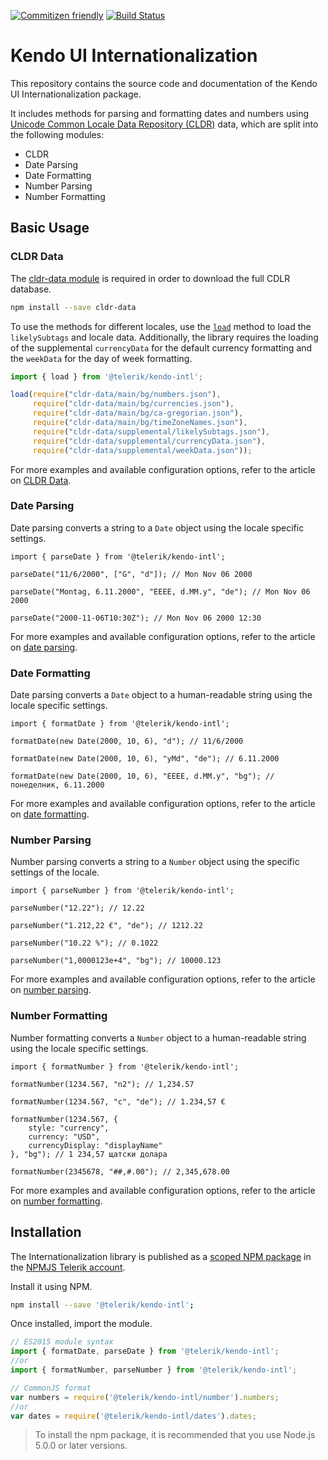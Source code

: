 [![Commitizen friendly](https://img.shields.io/badge/commitizen-friendly-brightgreen.svg)](http://commitizen.github.io/cz-cli/)
[![Build Status](https://travis-ci.com/telerik/kendo-intl.svg?token=3s7syPkx5EoKF4W54SVa&branch=master)](https://travis-ci.com/telerik/kendo-intl)

# Kendo UI Internationalization

This repository contains the source code and documentation of the Kendo UI Internationalization package.

It includes methods for parsing and formatting dates and numbers using [Unicode Common Locale Data Repository (CLDR)](http://cldr.unicode.org/) data, which are split into the following modules:

* CLDR
* Date Parsing
* Date Formatting
* Number Parsing
* Number Formatting

## Basic Usage

### CLDR Data

The [cldr-data module](https://www.npmjs.com/package/cldr-data) is required in order to download the full CDLR database.
```sh
npm install --save cldr-data
```

To use the methods for different locales, use the [`load`](https://github.com/telerik/kendo-intl/blob/master/docs/cldr/api.md#load) method to load the `likelySubtags` and locale data. Additionally, the library requires the loading of the supplemental `currencyData` for the default currency formatting and the `weekData` for the day of week formatting.

```javascript
import { load } from '@telerik/kendo-intl';

load(require("cldr-data/main/bg/numbers.json"),
     require("cldr-data/main/bg/currencies.json"),
     require("cldr-data/main/bg/ca-gregorian.json"),
     require("cldr-data/main/bg/timeZoneNames.json"),
     require("cldr-data/supplemental/likelySubtags.json"),
     require("cldr-data/supplemental/currencyData.json"),
     require("cldr-data/supplemental/weekData.json"));
```

For more examples and available configuration options, refer to the article on [CLDR Data](https://github.com/telerik/kendo-intl/blob/master/docs/cldr/index.md).

### Date Parsing

Date parsing converts a string to a `Date` object using the locale specific settings.

    import { parseDate } from '@telerik/kendo-intl';

    parseDate("11/6/2000", ["G", "d"]); // Mon Nov 06 2000

    parseDate("Montag, 6.11.2000", "EEEE, d.MM.y", "de"); // Mon Nov 06 2000

    parseDate("2000-11-06T10:30Z"); // Mon Nov 06 2000 12:30

For more examples and available configuration options, refer to the article on [date parsing](https://github.com/telerik/kendo-intl/blob/master/docs/dates/date-parsing.md).

### Date Formatting

Date parsing converts a `Date` object to a human-readable string using the locale specific settings.

    import { formatDate } from '@telerik/kendo-intl';

    formatDate(new Date(2000, 10, 6), "d"); // 11/6/2000

    formatDate(new Date(2000, 10, 6), "yMd", "de"); // 6.11.2000

    formatDate(new Date(2000, 10, 6), "EEEE, d.MM.y", "bg"); // понеделник, 6.11.2000

For more examples and available configuration options, refer to the article on [date formatting](https://github.com/telerik/kendo-intl/blob/master/docs/dates/date-formatting.md).

### Number Parsing

Number parsing converts a string to a `Number` object using the specific settings of the locale.

    import { parseNumber } from '@telerik/kendo-intl';

    parseNumber("12.22"); // 12.22

    parseNumber("1.212,22 €", "de"); // 1212.22

    parseNumber("10.22 %"); // 0.1022    

    parseNumber("1,0000123e+4", "bg"); // 10000.123

For more examples and available configuration options, refer to the article on [number parsing](https://github.com/telerik/kendo-intl/blob/master/docs/numbers/number-parsing.md).

### Number Formatting

Number formatting converts a `Number` object to a human-readable string using the locale specific settings.

    import { formatNumber } from '@telerik/kendo-intl';

    formatNumber(1234.567, "n2"); // 1,234.57

    formatNumber(1234.567, "c", "de"); // 1.234,57 €

    formatNumber(1234.567, {
        style: "currency",
        currency: "USD",
        currencyDisplay: "displayName"
    }, "bg"); // 1 234,57 щатски долара

    formatNumber(2345678, "##,#.00"); // 2,345,678.00

For more examples and available configuration options, refer to the article on [number formatting](https://github.com/telerik/kendo-intl/blob/master/docs/numbers/number-formatting.md).

## Installation

The Internationalization library is published as a [scoped NPM package](https://docs.npmjs.com/misc/scope) in the [NPMJS Telerik account](https://www.npmjs.com/~telerik).

Install it using NPM.

```bash
npm install --save '@telerik/kendo-intl';
```

Once installed, import the module.

```javascript
// ES2015 module syntax
import { formatDate, parseDate } from '@telerik/kendo-intl';
//or
import { formatNumber, parseNumber } from '@telerik/kendo-intl';
```
```javascript
// CommonJS format
var numbers = require('@telerik/kendo-intl/number').numbers;
//or
var dates = require('@telerik/kendo-intl/dates').dates;
```

> To install the npm package, it is recommended that you use Node.js 5.0.0 or later versions.

